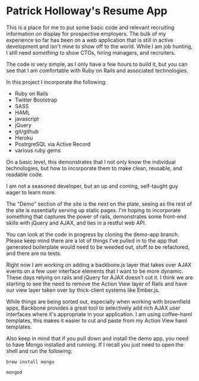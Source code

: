 # Patrick Holloway's Resume App

This is a place for me to put some basic code and relevant recruiting information on display for prospective employers. The bulk of my experience so far has been on a web application that is still in active development and isn't mine to show off to the world. While I am job hunting, I still need *something* to show CTOs, hiring managers, and recruiters.

The code is very simple, as I only have a few hours to build it, but you can see that I am comfortable with Ruby on Rails and associated technologies.

In this project I incorporate the following:

-	Ruby on Rails
-	Twitter Bootstrap
-	SASS
-	HAML
-	javascript
-	jQuery
-	git/github
-	Heroku
- PostrgreSQL via Active Record
- various ruby gems

On a basic level, this demonstrates that I not only know the individual technologies, but how to incorporate them to make clean, reusable, and readable code.

I am not a seasoned developer, but an up and coming, self-taught guy eager to learn more.

The "Demo" section of the site is the next on the plate, seeing as the rest of the site is essentially serving up static pages. I'm hoping to incorporate something that captures the power of rails, demonstrates some front-end skills with jQuery and AJAX, and ties in a restful web API.

You can look at the code in progress by cloning the demo-app branch. Please keep mind there are a lot of things I've pulled in to the app that generated boilerplate would need to be weeded out, stuff to be refactored, and there are no tests.

Right now I am working on adding a backbone.js layer that takes over AJAX events on a few user interface elements that I want to be more dynamic. These days relying on rails and jQuery for AJAX doesn't cut it. I think we are starting to see the need to remove the Action View layer of Rails and have our view layer taken over by thick-client systems like Ember.js.

While things are being sorted out, especially when working with brownfield apps, Backbone provides a great tool to selectively add rich AJAX user interfaces where it's appropriate in your application. I am using coffee-haml templates, this makes it easier to cut and paste from my Action View haml templates.

Also keep in mind that if you pull down and install the demo app, you need to have Mongo installed and running. If I recall you just need to open the shell and run the following:

    brew install mongo

    mongod